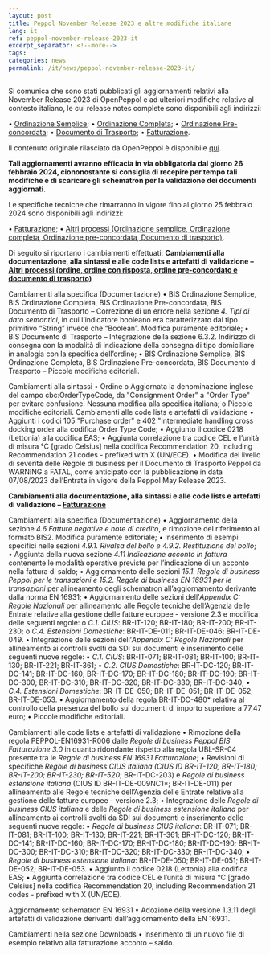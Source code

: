 ```yaml
---
layout: post
title: Peppol November Release 2023 e altre modifiche italiane
lang: it
ref: peppol-november-release-2023-it
excerpt_separator: <!--more-->
tags:
categories: news
permalink: /it/news/peppol-november-release-2023-it/
---
```

Si comunica che sono stati pubblicati gli aggiornamenti relativi alla November Release 2023 di OpenPeppol e ad ulteriori modifiche relative al contesto italiano, le cui release notes complete sono disponibili agli indirizzi:

•	[Ordinazione Semplice](https://peppol-docs.agid.gov.it/docs-next-release/docs/ITA/others/guides/release-notes-it/3-order-only/main.html);
•	[Ordinazione Completa](https://peppol-docs.agid.gov.it/docs-next-release/docs/ITA/others/guides/release-notes-it/28-ordering/main.html);
•	[Ordinazione Pre-concordata](https://peppol-docs.agid.gov.it/docs-next-release/docs/ITA/others/guides/release-notes-it/42-orderagreement/main.html);
•	[Documento di Trasporto](https://peppol-docs.agid.gov.it/docs-next-release/docs/ITA/others/guides/release-notes-it/30-despatchadvice/main.html);
•	[Fatturazione](https://peppol-docs.agid.gov.it/docs-next-release/docs/ITA/invoice/guide/release-notes-it/main.html).

Il contenuto originale rilasciato da OpenPeppol è disponibile [qui](https://peppol.org/post-award-artefacts-for-november-2023-release-published/).

**Tali aggiornamenti avranno efficacia in via obbligatoria dal giorno 26 febbraio 2024, ciononostante si consiglia di recepire per tempo tali modifiche e di scaricare gli schematron per la validazione dei documenti aggiornati.**

Le specifiche tecniche che rimarranno in vigore fino al giorno 25 febbraio 2024 sono disponibili agli indirizzi:

•	[Fatturazione](https://peppol-docs.agid.gov.it/docs/my_index_fatt.jsp);
•	[Altri processi (Ordinazione semplice, Ordinazione completa, Ordinazione pre-concordata, Documento di trasporto)](https://peppol-docs.agid.gov.it/docs/my_index.jsp).

Di seguito si riportano i cambiamenti effettuati:
**Cambiamenti alla documentazione, alla sintassi e alle code lists e artefatti di validazione – [Altri processi (ordine, ordine con risposta, ordine pre-concordato e documento di trasporto)](https://peppol-docs.agid.gov.it/docs-next-release/my_index.jsp)**

Cambiamenti alla specifica (Documentazione)
•	BIS Ordinazione Semplice, BIS Ordinazione Completa, BIS Ordinazione Pre-concordata, BIS Documento di Trasporto – Correzione di un errore nella sezione *4. Tipi di dato semantici*, in cui l’indicatore booleano era caratterizzato dal tipo primitivo “String” invece che “Boolean”. Modifica puramente editoriale; 
•	BIS Documento di Trasporto – Integrazione della sezione 6.3.2. Indirizzo di consegna con la modalità di indicazione della consegna di tipo domiciliare in analogia con la specifica dell’ordine;
•	BIS Ordinazione Semplice, BIS Ordinazione Completa, BIS Ordinazione Pre-concordata, BIS Documento di Trasporto – Piccole modifiche editoriali.

Cambiamenti alla sintassi
•	Ordine
    o	Aggiornata la denominazione inglese del campo cbc:OrderTypeCode, da "Consignment Order" a "Order Type" per evitare confusione. Nessuna modifica alla specifica italiana;
    o	Piccole modifiche editoriali.
Cambiamenti alle code lists e artefatti di validazione
•	Aggiunti i codici 105 "Purchase order" e 402 "Intermediate handling cross docking order alla codifica Order Type Code;
•	Aggiunto il codice 0218 (Lettonia) alla codifica EAS; 
•	Aggiunta correlazione tra codice CEL e l’unità di misura °C [grado Celsius] nella codifica Recommendation 20, including Recommendation 21 codes - prefixed with X (UN/ECE).
•	Modifica del livello di severità delle Regole di business per il Documento di Trasporto Peppol da WARNING a FATAL, come anticipato con la pubblicazione in data 07/08/2023 dell’Entrata in vigore della Peppol May Release 2023.

**Cambiamenti alla documentazione, alla sintassi e alle code lists e artefatti di validazione – [Fatturazione](https://peppol-docs.agid.gov.it/docs-next-release/my_index_fatt.jsp)**

Cambiamenti alla specifica (Documentazione)
•	Aggiornamento della sezione *4.6 Fatture negative e note di credito*, e rimozione del riferimento al formato BIS2. Modifica puramente editoriale; 
•	Inserimento di esempi specifici nelle sezioni *4.9.1. Rivalsa del bollo e 4.9.2. Restituzione del bollo*;
•	Aggiunta della nuova sezione *4.11 Indicazione acconto in fattura* contenente le modalità operative previste per l’indicazione di un acconto nella fattura di saldo;
•	Aggiornamento delle sezioni *15.1. Regole di business Peppol per le transazioni e 15.2. Regole di business EN 16931 per le transazioni* per allineamento degli schematron all’aggiornamento derivante dalla norma EN 16931;
•	Aggiornamento delle sezioni dell’*Appendix C: Regole Nazionali* per allineamento alle Regole tecniche dell’Agenzia delle Entrate relative alla gestione delle fatture europee - versione 2.3 e modifica delle seguenti regole:
    o	*C.1. CIUS*: BR-IT-120; BR-IT-180; BR-IT-200; BR-IT-230;
    o	*C.4. Estensioni Domestiche*: BR-IT-DE-011; BR-IT-DE-046; BR-IT-DE-049.
•	Integrazione delle sezioni dell’*Appendix C: Regole Nazionali* per allineamento ai controlli svolti da SDI sui documenti e inserimento delle seguenti nuove regole:
    •	*C.1. CIUS*: BR-IT-071; BR-IT-081; BR-IT-100; BR-IT-130; BR-IT-221; BR-IT-361;
    •	*C.2. CIUS Domestiche*: BR-IT-DC-120; BR-IT-DC-141; BR-IT-DC-160; BR-IT-DC-170; BR-IT-DC-180; BR-IT-DC-190; BR-IT-DC-300; BR-IT-DC-310; BR-IT-DC-320; BR-IT-DC-330; BR-IT-DC-340; 
    •	*C.4. Estensioni Domestiche*: BR-IT-DE-050; BR-IT-DE-051; BR-IT-DE-052; BR-IT-DE-053.
•	Aggiornamento della regola BR-IT-DC-480* relativa al controllo della presenza del bollo sui documenti di importo superiore a 77,47 euro; 
•	Piccole modifiche editoriali.

Cambiamenti alle code lists e artefatti di validazione
•	Rimozione della regola PEPPOL-EN16931-R006 dalle *Regole di business Peppol BIS Fatturazione 3.0* in quanto ridondante rispetto alla regola UBL-SR-04 presente tra le *Regole di business EN 16931 Fatturazione*;
•	Revisioni di specifiche **Regole di business CIUS italiana* (CIUS ID BR-IT-120; BR-IT-180; BR-IT-200; BR-IT-230; BR-IT-520*; BR-IT-DC-203) e *Regole di business estensione italiana* (CIUS ID BR-IT-DE-009NC1*; BR-IT-DE-011) per allineamento alle Regole tecniche dell’Agenzia delle Entrate relative alla gestione delle fatture europee - versione 2.3;
•	Integrazione delle *Regole di business CIUS italiana* e delle *Regole di business estensione italiana* per allineamento ai controlli svolti da SDI sui documenti e inserimento delle seguenti nuove regole:
    •	*Regole di business CIUS italiana*: BR-IT-071; BR-IT-081; BR-IT-100; BR-IT-130; BR-IT-221; BR-IT-361; BR-IT-DC-120; BR-IT-DC-141; BR-IT-DC-160; BR-IT-DC-170; BR-IT-DC-180; BR-IT-DC-190; BR-IT-DC-300; BR-IT-DC-310; BR-IT-DC-320; BR-IT-DC-330; BR-IT-DC-340; 
    •	*Regole di business estensione italiana*: BR-IT-DE-050; BR-IT-DE-051; BR-IT-DE-052; BR-IT-DE-053.
•	Aggiunto il codice 0218 (Lettonia) alla codifica EAS;
•	Aggiunta correlazione tra codice CEL e l’unità di misura °C [grado Celsius] nella codifica Recommendation 20, including Recommendation 21 codes - prefixed with X (UN/ECE).

Aggiornamento schematron EN 16931
•	Adozione della versione 1.3.11 degli artefatti di validazione derivanti dall’aggiornamento della EN 16931.

Cambiamenti nella sezione Downloads
•	Inserimento di un nuovo file di esempio relativo alla fatturazione acconto – saldo.


